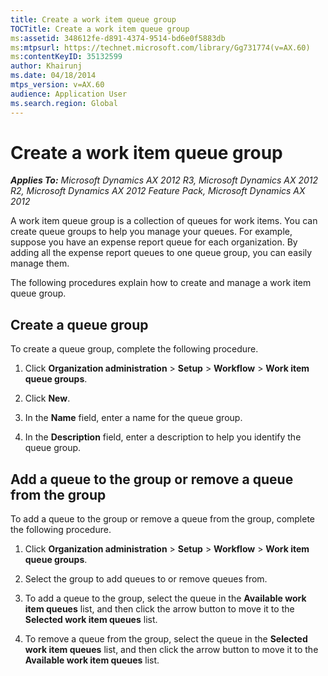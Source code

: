```yaml
---
title: Create a work item queue group
TOCTitle: Create a work item queue group
ms:assetid: 348612fe-d891-4374-9514-bd6e0f5883db
ms:mtpsurl: https://technet.microsoft.com/library/Gg731774(v=AX.60)
ms:contentKeyID: 35132599
author: Khairunj
ms.date: 04/18/2014
mtps_version: v=AX.60
audience: Application User
ms.search.region: Global
---
```


# Create a work item queue group 


_**Applies To:** Microsoft Dynamics AX 2012 R3, Microsoft Dynamics AX 2012 R2, Microsoft Dynamics AX 2012 Feature Pack, Microsoft Dynamics AX 2012_

A work item queue group is a collection of queues for work items. You can create queue groups to help you manage your queues. For example, suppose you have an expense report queue for each organization. By adding all the expense report queues to one queue group, you can easily manage them.

The following procedures explain how to create and manage a work item queue group.

## Create a queue group

To create a queue group, complete the following procedure.

1.  Click **Organization administration** \> **Setup** \> **Workflow** \> **Work item queue groups**.

2.  Click **New**.

3.  In the **Name** field, enter a name for the queue group.

4.  In the **Description** field, enter a description to help you identify the queue group.

## Add a queue to the group or remove a queue from the group

To add a queue to the group or remove a queue from the group, complete the following procedure.

1.  Click **Organization administration** \> **Setup** \> **Workflow** \> **Work item queue groups**.

2.  Select the group to add queues to or remove queues from.

3.  To add a queue to the group, select the queue in the **Available work item queues** list, and then click the arrow button to move it to the **Selected work item queues** list.

4.  To remove a queue from the group, select the queue in the **Selected work item queues** list, and then click the arrow button to move it to the **Available work item queues** list.

  


